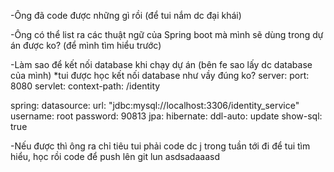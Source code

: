 -Ông đã code được những gì rồi (để tui nắm dc đại khái)

-Ông có thể list ra các thuật ngữ của Spring boot mà mình sẽ dùng trong
dự án được ko? (để mình tìm hiểu trước)

-Làm sao để kết nối database khi chạy dự án (bên fe sao lấy dc database của mình)
*tui được học kết nối database như vầy đúng ko?
server:
port: 8080
servlet:
context-path: /identity

spring:
datasource:
url: "jdbc:mysql://localhost:3306/identity_service"
username: root
password: 90813
jpa:
hibernate:
ddl-auto: update
show-sql: true

-Nếu được thì ông ra chỉ tiêu tui phải code dc j trong tuần tới đi để tui tìm hiểu, học rồi code để push lên git lun
asdsadaaasd